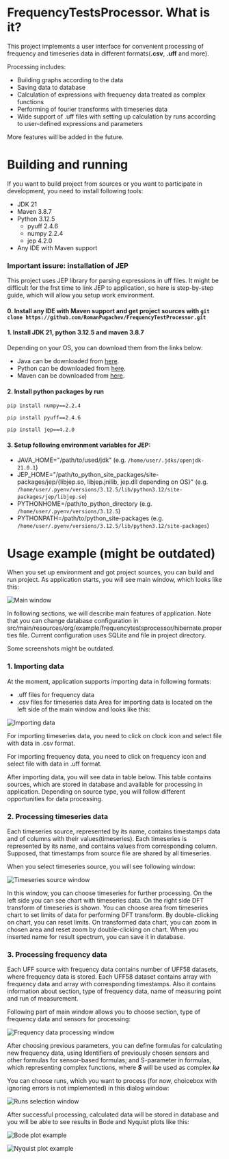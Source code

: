 # FrequencyTestsProcessor. What is it?
This project implements a user interface for convenient processing of frequency and timeseries data in different formats(**.csv**, **.uff** and more).

Processing includes:
- Building graphs according to the data
- Saving data to database
- Calculation of expressions with frequency data  treated as complex functions
- Performing of fourier transforms with timeseries data
- Wide support of .uff files with setting up calculation by runs according to user-defined expressions and parameters


More features will be added in the future.

# Building and running
If you want to build project from sources or you want to participate in development, you need to install following tools:
- JDK 21
- Maven 3.8.7
- Python 3.12.5
    - pyuff 2.4.6
    - numpy 2.2.4
    - jep 4.2.0
- Any IDE with Maven support

### Important issure: installation of JEP
This project uses JEP library for parsing expressions in uff files. It might be difficult for the frst time to link JEP to application, so here is step-by-step guide, which will allow you setup work environment.

#### 0. Install any IDE with Maven support and get project sources with ```git clone https://github.com/RomanPugachev/FrequencyTestProcessor.git```

#### 1. Install JDK 21, python 3.12.5 and maven 3.8.7
Depending on your OS, you can download them from the links below:
- Java can be downloaded from [here](https://www.oracle.com/cis/java/technologies/downloads/#java21).
- Python can be downloaded from [here](https://www.python.org/downloads/).
- Maven can be downloaded from [here](https://maven.apache.org/download.cgi).
#### 2. Install python packages by run
```
pip install numpy==2.2.4
```
```
pip install pyuff==2.4.6
```
```
pip install jep==4.2.0
```

#### 3. Setup following environment variables for JEP:
- JAVA_HOME="/path/to/used/jdk" (e.g. `/home/user/.jdks/openjdk-21.0.1`)
- JEP_HOME="/path/to_python_site_packages/site-packages/jep/{libjep.so,  libjep.jnilib,  jep.dll depending on OS}" (e.g. `/home/user/.pyenv/versions/3.12.5/lib/python3.12/site-packages/jep/libjep.so`)
- PYTHONHOME=/path/to_python_directory (e.g. `/home/user/.pyenv/versions/3.12.5`)
- PYTHONPATH=/path/to/python_site-packages (e.g. `/home/user/.pyenv/versions/3.12.5/lib/python3.12/site-packages`)

# Usage example (might be outdated)
When you set up environment and got project sources, you can build and run project. As application starts, you will see main window,
which looks like this:

![Main window](example/usageOfUIScreenshots/mainWindowExample.png)

In following sections, we will describe main features of application. Note that you can change database configuration in src/main/resources/org/example/frequencytestsprocessor/hibernate.properties file. Current configuration uses SQLite and file in project directory.

Some screenshots might be outdated. 

### 1. Importing data
At the moment, application supports importing data in following formats:
- .uff files for frequency data
- .csv files for timeseries data
Area for importing data is located on the left side of the main window and looks like this:

![Importing data](example/usageOfUIScreenshots/sourceManagementArea.png)

For importing timeseries data, you need to click on clock icon and select file with data in .csv format.

For importing frequency data, you need to click on frequency icon and select file with data in .uff format.

After importing data, you will see data in table below. This table contains sources, which are stored in database and available for processing in application. Depending on source type, you will follow different opportunities for data processing.

### 2. Processing timeseries data
 Each timeseries source, represented by its name, contains timestamps data and of columns with their values(timeseries). Each timeseries is represented by its name, and  contains values from corresponding column. Supposed, that timestamps from source file are shared by all timeseries.
 
When you select timeseries source, you will see following window:

![Timeseries source window](example/usageOfUIScreenshots/timeSeriesProcessingWindowExample.png)

In this window, you can choose timeseries for further processing. On the left side you can see chart with timeseries data.
On the right side DFT transform of timeseries is shown. You can choose area from timeseries chart to set limits of data for 
performing DFT transform. By double-clicking on chart, you can reset limits. On transformed data chart, you can zoom in chosen area and reset zoom by double-clicking on chart.
When you inserted name for result spectrum, you can save it in database.

### 3. Processing frequency data
Each UFF source with frequency data contains number of UFF58 datasets, where frequency data is stored.
Each UFF58 dataset contains array with frequency data and array with corresponding timestamps. Also it contains information about section, type of frequency data, name of measuring point and run of measurement.

Following part of main window allows you to choose section, type of frequency data and sensors for processing:

![Frequency data processing window](example/usageOfUIScreenshots/UFFProcessingExample.png)

After choosing previous parameters, you can define formulas for calculating new frequency data, using Identifiers of previously chosen sensors and other formulas for sensor-based formulas; and S-parameter in formulas, which representing complex functions, where ***S*** will be used as complex ***i&omega;***

You can choose runs, which you want to process (for now, choicebox with ignoring errors is not implemented) in this dialog window:

![Runs selection window](example/usageOfUIScreenshots/runsChoiceDialogExample.png)

After successful processing, calculated data will be stored in database and you will be able to see results in Bode and Nyquist plots like this:

![Bode plot example](example/usageOfUIScreenshots/BodeDiagramExample.png)

![Nyquist plot example](example/usageOfUIScreenshots/NyquistDiagramExample.png)